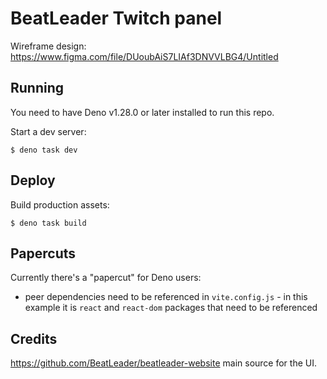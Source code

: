 
# BeatLeader Twitch panel

Wireframe design: https://www.figma.com/file/DUoubAiS7LIAf3DNVVLBG4/Untitled

## Running

You need to have Deno v1.28.0 or later installed to run this repo.

Start a dev server:

```
$ deno task dev
```

## Deploy

Build production assets:

```
$ deno task build
```

## Papercuts

Currently there's a "papercut" for Deno users:

- peer dependencies need to be referenced in `vite.config.js` - in this example
  it is `react` and `react-dom` packages that need to be referenced

## Credits

https://github.com/BeatLeader/beatleader-website main source for the UI.
